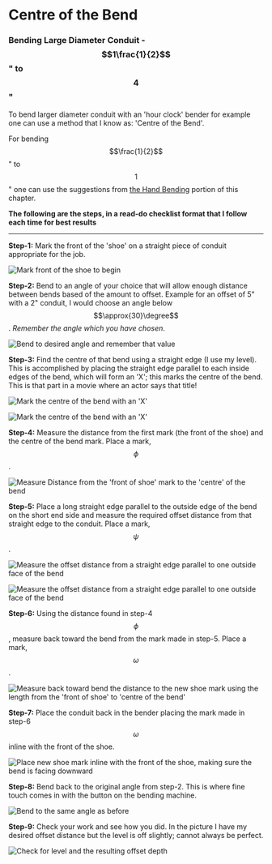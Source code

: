 # Centre of the Bend

### Bending Large Diameter Conduit - $$1\frac{1}{2}$$" to $$4$$" 

To bend larger diameter conduit with an 'hour clock' bender for example one can use a method that I know as: 'Centre of the Bend'.

For bending $$\frac{1}{2}$$" to $$1$$" one can use the suggestions from [the Hand Bending](./hand_bending.md) portion of this chapter.

**The following are the steps, in a read-do checklist format that I follow each time for best results**

---------------------------------------------------------------

**Step-1:** Mark the front of the 'shoe' on a straight piece of conduit appropriate for the job.

![Mark front of the shoe to begin](../assets/Mark_Front_Of_Shoe_To_Begin.jpg)

**Step-2:** Bend to an angle of your choice that will allow enough distance between bends based of the amount to offset. Example for an offset of 5" with a 2" conduit, I would choose an angle below $$\approx{30}\degree$$. *Remember the angle which you have chosen*.

![Bend to desired angle and remember that value](../assets/Bend_To_Desired_Angle_And_Remember_That_Angle.jpg)

**Step-3:** Find the centre of that bend using a straight edge (I use my level). This is accomplished by placing the straight edge parallel to each inside edges of the bend, which will form an 'X'; this marks the centre of the bend. This is that part in a movie where an actor says that title!

![Mark the centre of the bend with an 'X'](../assets/Mark_Centre_Of_Bend_With_X_1.jpg) 

![Mark the centre of the bend with an 'X'](../assets/Mark_Centre_Of_Bend_With_X_2.jpg)

**Step-4:** Measure the distance from the first mark (the front of the shoe) and the centre of the bend mark. Place a mark, $$\phi$$.

![Measure Distance from the 'front of shoe' mark to the 'centre' of the bend](../assets/X_Mark.jpg)

**Step-5:** Place a long straight edge parallel to the outside edge of the bend on the short end side and measure the required offset distance from that straight edge to the conduit. Place a mark, $$\psi$$.

![Measure the offset distance from a straight edge parallel to one outside face of the bend](../assets/Measure_Desired_Offset_Distance.jpg)

![Measure the offset distance from a straight edge parallel to one outside face of the bend](../assets/Measure_Desired_Offset_Distance_2.jpg)

**Step-6:** Using the distance found in step-4 $$\phi$$, measure back toward the bend from the mark made in step-5. Place a mark, $$\omega$$.

![Measure back toward bend the distance to the new shoe mark using the length from the 'front of shoe' to 'centre of the bend'](../assets/Measure_Back_To_Bend_Using_Distance_From_Front_Of_Shoe_To_Centre_Of_Bend.jpg)

**Step-7:** Place the conduit back in the bender placing the mark made in step-6 $$\omega$$ inline with the front of the shoe.

![Place new shoe mark inline with the front of the shoe, making sure the bend is facing downward](../assets/Place_New_Shoe_Mark_Inline_With_Front_Of_Shoe.jpg)

**Step-8:** Bend back to the original angle from step-2. This is where fine touch comes in with the button on the bending machine.

![Bend to the same angle as before](../assets/Bend_To_The_Same_Angle_As_First_Bend.jpg)

**Step-9:** Check your work and see how you did. In the picture I have my desired offset distance but the level is off slightly; cannot always be perfect.

![Check for level and the resulting offset depth](../assets/Check_Level_And_Resulting_Offset.jpg)

